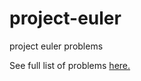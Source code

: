 # project-euler
project euler problems

See full list of problems [here.](https://projecteuler.net/archives)
